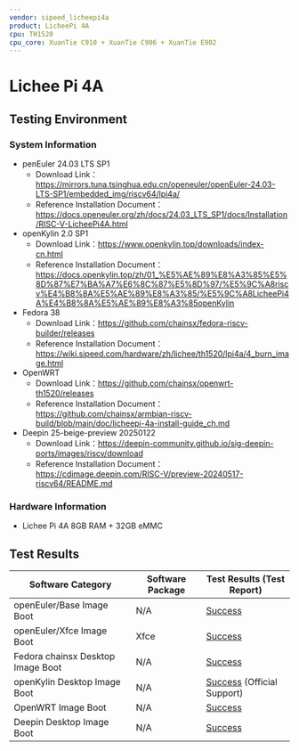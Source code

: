 ```yaml
---
vendor: sipeed_licheepi4a
product: LicheePi 4A
cpu: TH1520
cpu_core: XuanTie C910 + XuanTie C906 + XuanTie E902
---
```


# Lichee Pi 4A

## Testing Environment

### System Information

- penEuler 24.03 LTS SP1
    - Download Link：https://mirrors.tuna.tsinghua.edu.cn/openeuler/openEuler-24.03-LTS-SP1/embedded_img/riscv64/lpi4a/
    - Reference Installation Document：https://docs.openeuler.org/zh/docs/24.03_LTS_SP1/docs/Installation/RISC-V-LicheePi4A.html
- openKylin 2.0 SP1
    - Download Link：https://www.openkylin.top/downloads/index-cn.html
    - Reference Installation Document：https://docs.openkylin.top/zh/01_%E5%AE%89%E8%A3%85%E5%8D%87%E7%BA%A7%E6%8C%87%E5%8D%97/%E5%9C%A8riscv%E4%B8%8A%E5%AE%89%E8%A3%85/%E5%9C%A8LicheePi4A%E4%B8%8A%E5%AE%89%E8%A3%85openKylin
- Fedora 38
    - Download Link：https://github.com/chainsx/fedora-riscv-builder/releases
    - Reference Installation Document：https://wiki.sipeed.com/hardware/zh/lichee/th1520/lpi4a/4_burn_image.html
- OpenWRT
    - Download Link：https://github.com/chainsx/openwrt-th1520/releases
    - Reference Installation Document：https://github.com/chainsx/armbian-riscv-build/blob/main/doc/licheepi-4a-install-guide_ch.md
- Deepin 25-beige-preview 20250122
    - Download Link：https://deepin-community.github.io/sig-deepin-ports/images/riscv/download
    - Reference Installation Document：https://cdimage.deepin.com/RISC-V/preview-20240517-riscv64/README.md

### Hardware Information

- Lichee Pi 4A 8GB RAM + 32GB eMMC

## Test Results

| Software Category                 | Software Package | Test Results (Test Report)              |
| --------------------------------- | ---------------- | --------------------------------------- |
| openEuler/Base Image Boot         | N/A              | [Success][oERV]                         |
| openEuler/Xfce Image Boot         | Xfce             | [Success][oERV]                         |
| Fedora chainsx Desktop Image Boot | N/A              | [Success][Fedora]                       |
| openKylin Desktop Image Boot      | N/A              | [Success][openKylin] (Official Support) |
| OpenWRT Image Boot                | N/A              | [Success][OpenWRT]                      |
| Deepin Desktop Image Boot         | N/A              | [Success][Deepin]                       |

[oERV]: ./openEuler/README_zh.md
[Fedora]: ./Fedora/README_chainsx_zh.md
[openKylin]: ./openKylin/README_zh.md
[OpenWRT]: ./OpenWRT/README_zh.md
[Deepin]: ./Deepin/README_zh.md